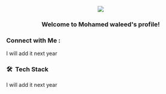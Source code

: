 
<!-- Typing SVG by DenverCoder1 - https://github.com/DenverCoder1/readme-typing-svg -->
<p align="center">
  <a href="https://github.com/DenverCoder1/readme-typing-svg"><img src="https://readme-typing-svg.herokuapp.com/?lines=Always%20learning%20new%20things&font=Fira%20Code&center=true&width=440&height=45&color=f75c7e&vCenter=true&size=22"></a>
</p> 

</a>
<h3 align="center">
  Welcome to Mohamed waleed's profile!

</h3>



### Connect with Me :

<p>I will add it next year </p>

### 🛠 &nbsp;Tech Stack

<p>I will add it next year </p>

</a>
